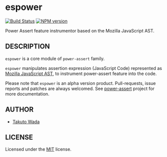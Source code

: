 espower
================================

[![Build Status](https://travis-ci.org/twada/espower.png?branch=master)](https://travis-ci.org/twada/espower)
[![NPM version](https://badge.fury.io/js/espower.png)](http://badge.fury.io/js/espower)

Power Assert feature instrumentor based on the Mozilla JavaScript AST.


DESCRIPTION
---------------------------------------
`espower` is a core module of `power-assert` family.


`espower` manipulates assertion expression (JavaScript Code) represented as [Mozilla JavaScript AST](https://developer.mozilla.org/en-US/docs/SpiderMonkey/Parser_API), to instrument power-assert feature into the code.


Please note that `espower` is an alpha version product. Pull-requests, issue reports and patches are always welcomed. See [power-assert](http://github.com/twada/power-assert) project for more documentation.


AUTHOR
---------------------------------------
* [Takuto Wada](http://github.com/twada)


LICENSE
---------------------------------------
Licensed under the [MIT](https://raw.github.com/twada/espower/master/MIT-LICENSE.txt) license.

